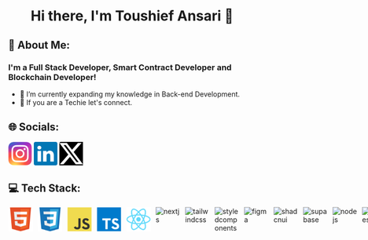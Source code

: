 <body>
    <div align="center">
        <h1>Hi there, I'm Toushief Ansari 👋 </h1>
    </div>
</body>

## 💫 About Me:

### I'm a Full Stack Developer, Smart Contract Developer and Blockchain Developer!

- 🌱 I’m currently expanding my knowledge in Back-end Development.
- 💎 If you are a Techie let's connect.

## 🌐 Socials:

[![Instagram](https://raw.githubusercontent.com/CLorant/readme-social-icons/main/medium/filled/instagram.svg)](https://instagram.com/txusif) [![LinkedIn](https://raw.githubusercontent.com/CLorant/readme-social-icons/main/medium/filled/linkedin.svg)](https://linkedin.com/in/txusif) [![X](https://github.com/CLorant/readme-social-icons/raw/main/medium/filled/twitter-x.svg)](https://x.com/txusif)

## 💻 Tech Stack:

<div style="display: flex; flex-direction: row; gap: 10px;">
    <img src="https://raw.githubusercontent.com/devicons/devicon/master/icons/html5/html5-original.svg" alt="html5" width="50" height="50">
    <img src="https://raw.githubusercontent.com/devicons/devicon/master/icons/css3/css3-original.svg" alt="css3" width="50" height="50">
    <img src="https://raw.githubusercontent.com/devicons/devicon/master/icons/javascript/javascript-original.svg" alt="javascript" width="50" height="50">
    <img src="https://raw.githubusercontent.com/devicons/devicon/master/icons/typescript/typescript-original.svg" alt="typescript" width="50" height="50">
    <img src="https://raw.githubusercontent.com/devicons/devicon/master/icons/react/react-original.svg" alt="react" width="50" height="50">
    <img src="https://github.com/marwin1991/profile-technology-icons/assets/136815194/5f8c622c-c217-4649-b0a9-7e0ee24bd704" alt="nextjs" width="50" height="50">
    <img src="https://user-images.githubusercontent.com/25181517/202896760-337261ed-ee92-4979-84c4-d4b829c7355d.png" alt="tailwindcss" width="50" height="50">
    <img src="https://github.com/marwin1991/profile-technology-icons/assets/25181517/2a36d1f6-2198-4726-89ac-2148ce46a69a" alt="styledcomponents" width="50" height="50">
    <img src="https://user-images.githubusercontent.com/25181517/189715289-df3ee512-6eca-463f-a0f4-c10d94a06b2f.png" alt="figma" width="50" height="50">
    <img src="https://github.com/user-attachments/assets/e4bd419a-2a4a-459a-ba9a-d3324e693c4d" alt="shadcnui" width="50" height="50">
    <img src="https://github.com/user-attachments/assets/e40fc76b-c8d8-47c3-bb53-c7795abaf596" alt="supabase" width="50" height="50">
    <img src="https://user-images.githubusercontent.com/25181517/183568594-85e280a7-0d7e-4d1a-9028-c8c2209e073c.png" alt="nodejs" width="50" height="50">
    <img src="https://user-images.githubusercontent.com/25181517/183859966-a3462d8d-1bc7-4880-b353-e2cbed900ed6.png" alt="express" width="50" height="50">
     <img src="https://raw.githubusercontent.com/devicons/devicon/master/icons/mysql/mysql-original-wordmark.svg" alt="mysql" width="50" height="50">
    <img src="https://user-images.githubusercontent.com/25181517/117208740-bfb78400-adf5-11eb-97bb-09072b6bedfc.png" alt="postgreSQL" width="50" height="50">
    <img src="https://user-images.githubusercontent.com/25181517/182884177-d48a8579-2cd0-447a-b9a6-ffc7cb02560e.png" alt="mongodb" width="50" height="50">
    <img src="https://user-images.githubusercontent.com/25181517/121401671-49102800-c959-11eb-9f6f-74d49a5e1774.png" alt="npm" width="50" height="50">
    <img src="https://user-images.githubusercontent.com/25181517/187896150-cc1dcb12-d490-445c-8e4d-1275cd2388d6.png" alt="redux" width="50" height="50">
    <img src="https://github.com/user-attachments/assets/a3e40bf1-82d5-4907-b3bd-10d2eb4b00f5" alt="react-query" width="50" height="50">
    <img src="https://user-images.githubusercontent.com/25181517/192109061-e138ca71-337c-4019-8d42-4792fdaa7128.png" alt="postman" width="50" height="50">
    <img src="https://user-images.githubusercontent.com/25181517/192108372-f71d70ac-7ae6-4c0d-8395-51d8870c2ef0.png" alt="git" width="50" height="50">
    <img src="https://github.com/user-attachments/assets/d5b9ec93-bda6-457c-9bb4-3023ffd662fd" alt="github" width="50" height="50">
 
</div>
